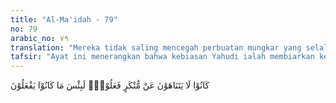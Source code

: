 ```yaml
---
title: "Al-Ma'idah - 79"
no: 79
arabic_no: ٧٩
translation: "Mereka tidak saling mencegah perbuatan mungkar yang selalu mereka perbuat. Sungguh, sangat buruk apa yang mereka perbuat."
tafsir: "Ayat ini menerangkan bahwa kebiasan Yahudi ialah membiarkan kemungkaran terjadi di hadapan mereka disebabkan mereka tidak melaksanakan amar makruf dan nahi mungkar. Demikianlah buruknya perbuatan mereka itu, sehingga hal itu menjadi sebab adanya kutukan Allah pada mereka. Dalam hubungan ayat ini Nabi Muhammad bersabda, \n\nDari Abdullah bin Masud r.a. katanya, Rasulullah SAW bersabda : \"Ketika orang-orang Bani Israil terjerumus di lembah maksiat, kemudian mereka dilarang oleh ulama mereka dan mereka tidak mau berhenti, maka para ulama itu mengakrabi mereka, duduk-duduk, makan-makan dan minum-minum bersama. Allah SWT kemudian membikin hati-hati mereka saling akrab dan melaknat mereka semua melalui lisan Dawud dan Isa bin Maryam. Hal itu karena mereka bermaksiat dan melampaui batas.\" Kata Abdullah bin Masud selanjutnya : Nabi SAW kemudian duduk, sebelumnya dia bersandar, lalu bersabda: \"Tidak demi Dzat yang menguasai diriku, sampai kamu benar-benar menundukkan mereka kepada kebenaran.\" (Riwayat Abu Dawud, at-Tirmizi dan Ibnu Majah. Menurut at-Tirmizi, hadis ini hasan)"
---
```

كَانُوْا لَا يَتَنَاهَوْنَ عَنْ مُّنْكَرٍ فَعَلُوْهُۗ  لَبِئْسَ مَا كَانُوْا يَفْعَلُوْنَ